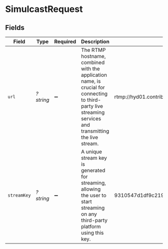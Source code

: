 # SimulcastRequest


## Fields

| Field                                                                                                                                                     | Type                                                                                                                                                      | Required                                                                                                                                                  | Description                                                                                                                                               | Example                                                                                                                                                   |
| --------------------------------------------------------------------------------------------------------------------------------------------------------- | --------------------------------------------------------------------------------------------------------------------------------------------------------- | --------------------------------------------------------------------------------------------------------------------------------------------------------- | --------------------------------------------------------------------------------------------------------------------------------------------------------- | --------------------------------------------------------------------------------------------------------------------------------------------------------- |
| `url`                                                                                                                                                     | *?string*                                                                                                                                                 | :heavy_minus_sign:                                                                                                                                        | The RTMP hostname, combined with the application name, is crucial for connecting to third-party live streaming services and transmitting the live stream. | rtmp://hyd01.contribute.live-video.net/app/                                                                                                               |
| `streamKey`                                                                                                                                               | *?string*                                                                                                                                                 | :heavy_minus_sign:                                                                                                                                        | A unique stream key is generated for streaming, allowing the user to start streaming on any third-party platform using this key.                          | 9310547d1df9c219d851d91d5b768b36k61a264dcc447b63da6fb79ef925cd76d                                                                                         |